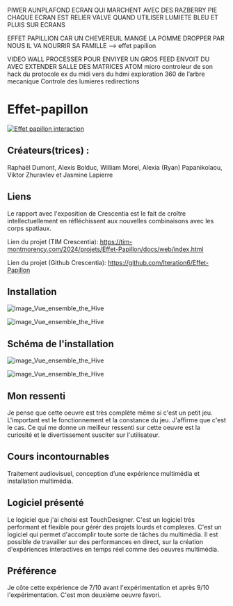 PIWER AUNPLAFOND
ECRAN QUI MARCHENT AVEC DES RAZBERRY PIE
CHAQUE ECRAN EST RELIER
VALVE QUAND UTILISER LUMIETE BLEU
ET PLUIS SUR ECRANS

EFFET PAPILLION CAR UN CHEVEREUIL MANGE LA POMME DROPPER PAR NOUS
IL VA NOURRIR SA FAMILLE —> effet papilion

VIDEO WALL PROCESSER POUR ENVIYER UN GROS FEED
ENVOIT DU AVEC EXTENDER SALLE DES MATRICES
ATOM micro controleur de son
hack du protocole
ex du midi vers du hdmi
exploration 360 de l’arbre mecanique
Controle des lumieres redirections

# Effet-papillon

[![Effet papillon interaction](https://github.com/PerformX2/H24_V11_inspirations_CRUZ/blob/9e7ae80213bb99786f4815810f2ac7a35f9122bb/Crescentia/Crescentia_Effet_Papillon/M%C3%A9dias/Effet_papillon_interaction.png)](https://www.youtube.com/watch?v=18TErCwIg-4&list=PLcwpEbanae5Jt3niuv6kGI_GReuVFyAzD&index=2)

## Créateurs(trices) :
Raphaël Dumont, Alexis Bolduc, William Morel, Alexia (Ryan) Papanikolaou, Viktor Zhuravlev et Jasmine Lapierre


## Liens
Le rapport avec l'exposition de Crescentia est le fait de croître intellectuellement en réfléchissent aux nouvelles combinaisons avec les corps spatiaux.

Lien du projet (TIM Crescentia):
https://tim-montmorency.com/2024/projets/Effet-Papillon/docs/web/index.html

Lien du projet (Github Crescentia):
https://github.com/Iteration6/Effet-Papillon


## Installation 

![image_Vue_ensemble_the_Hive](Medias/Vue_ensemble_the_Hive.JPG)

![image_Vue_ensemble_the_Hive](Medias/Vue_ensemble_the_Hive.JPG)


## Schéma de l'installation

![image_Vue_ensemble_the_Hive](Medias/Vue_ensemble_the_Hive.JPG)

![image_Vue_ensemble_the_Hive](Medias/Vue_ensemble_the_Hive.JPG)


## Mon ressenti
Je pense que cette oeuvre est très complète même si c'est un petit jeu. L'important est le fonctionnement et la constance du jeu. J'affirme que c'est le cas. Ce qui me donne un meilleur ressenti sur cette oeuvre est la curiosité et le divertissement susciter sur l'utilisateur.


## Cours incontournables
Traitement audiovisuel, conception d’une expérience multimédia et installation multimédia.


## Logiciel présenté
Le logiciel que j'ai choisi est TouchDesigner. C'est un logiciel très performant et flexible pour gérér des projets lourds et complexes. C'est un logiciel qui permet d'accomplir toute sorte de tâches du multimédia. Il est possible de travailler sur des performances en direct, sur la création d'expériences interactives en temps réel comme des oeuvres multimédia. 


## Préférence
Je côte cette expérience de 7/10 avant l'expérimentation et après 9/10 l'expérimentation. C'est mon deuxième oeuvre favori.
